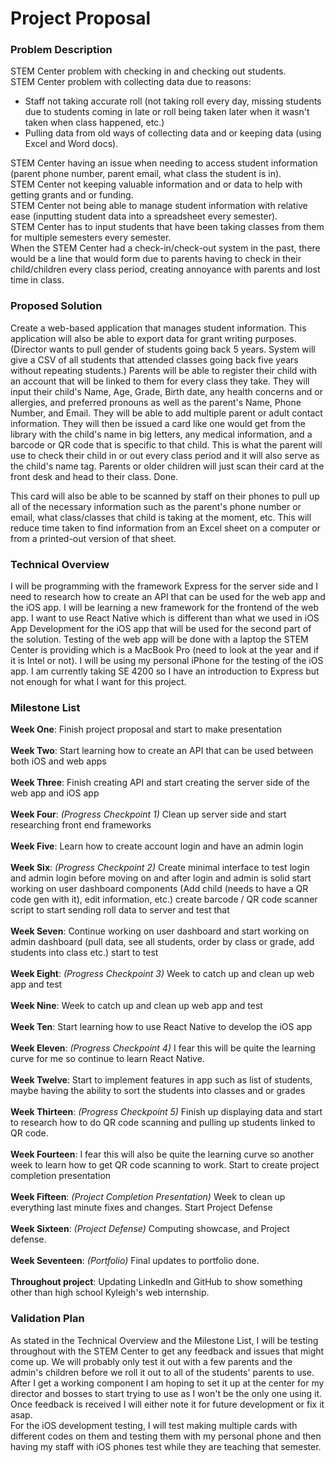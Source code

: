 # Project Proposal

### Problem Description 
STEM Center problem with checking in and checking out students.
</br>
STEM Center problem with collecting data due to reasons: 
- Staff not taking accurate roll (not taking roll every day, missing students due to students coming in late or roll being taken later when it wasn't taken when class happened, etc.)
- Pulling data from old ways of collecting data and or keeping data (using Excel and Word docs).

STEM Center having an issue when needing to access student information (parent phone number, parent email, what class the student is in).
</br>
STEM Center not keeping valuable information and or data to help with getting grants and or funding. 
</br>
STEM Center not being able to manage student information with relative ease (inputting student data into a spreadsheet every semester).
</br>
STEM Center has to input students that have been taking classes from them for multiple semesters every semester. 
</br>
When the STEM Center had a check-in/check-out system in the past, there would be a line that would form due to parents having to check in their child/children every class period, creating annoyance with parents and lost time in class. 
</br>

### Proposed Solution 
Create a web-based application that manages student information. This application will also be able to export data for grant writing purposes. (Director wants to pull gender of students going back 5 years. System will give a CSV of all students that attended classes going back five years without repeating students.) Parents will be able to register their child with an account that will be linked to them for every class they take. They will input their child's Name, Age, Grade, Birth date, any health concerns and or allergies, and preferred pronouns as well as the parent's Name, Phone Number, and Email. They will be able to add multiple parent or adult contact information. They will then be issued a card like one would get from the library with the child's name in big letters, any medical information, and a barcode or QR code that is specific to that child. This is what the parent will use to check their child in or out every class period and it will also serve as the child's name tag. Parents or older children will just scan their card at the front desk and head to their class. Done. 

This card will also be able to be scanned by staff on their phones to pull up all of the necessary information such as the parent's phone number or email, what class/classes that child is taking at the moment, etc. This will reduce time taken to find information from an Excel sheet on a computer or from a printed-out version of that sheet. 

### Technical Overview
I will be programming with the framework Express for the server side and I need to research how to create an API that can be used for the web app and the iOS app. I will be learning a new framework for the frontend of the web app. I want to use React Native which is different than what we used in iOS App Development for the iOS app that will be used for the second part of the solution. Testing of the web app will be done with a laptop the STEM Center is providing which is a MacBook Pro (need to look at the year and if it is Intel or not). I will be using my personal iPhone for the testing of the iOS app. I am currently taking SE 4200 so I have an introduction to Express but not enough for what I want for this project. 

### Milestone List
**Week One**:
 Finish project proposal and start to make presentation
</br></br>**Week Two**:
 Start learning how to create an API that can be used between both iOS and web apps
</br></br>**Week Three**:
 Finish creating API and start creating the server side of the web app and iOS app
</br></br>**Week Four**:
*(Progress Checkpoint 1)* Clean up server side and start researching front end frameworks
</br></br>**Week Five**:
 Learn how to create account login and have an admin login 
</br></br>**Week Six**:
*(Progress Checkpoint 2)* Create minimal interface to test login and admin login before moving on and after login and admin is solid start working on user dashboard components (Add child (needs to have a QR code gen with it), edit information, etc.) create barcode / QR code scanner script to start sending roll data to server and test that
</br></br>**Week Seven**:
 Continue working on user dashboard and start working on admin dashboard (pull data, see all students, order by class or grade, add students into class etc.) start to test
</br></br>**Week Eight**:
*(Progress Checkpoint 3)* Week to catch up and clean up web app and test 
</br></br>**Week Nine**:
 Week to catch up and clean up web app and test 
</br></br>**Week Ten**:
 Start learning how to use React Native to develop the iOS app
</br></br>**Week Eleven**:
*(Progress Checkpoint 4)* I fear this will be quite the learning curve for me so continue to learn React Native. 
</br></br>**Week Twelve**:
 Start to implement features in app such as list of students, maybe having the ability to sort the students into classes and or grades
</br></br>**Week Thirteen**:
*(Progress Checkpoint 5)* Finish up displaying data and start to research how to do QR code scanning and pulling up students linked to QR code.
</br></br>**Week Fourteen**:
 I fear this will also be quite the learning curve so another week to learn how to get QR code scanning to work. Start to create project completion presentation
</br></br>**Week Fifteen**:
*(Project Completion Presentation)* Week to clean up everything last minute fixes and changes. Start Project Defense
</br></br>**Week Sixteen**:
*(Project Defense)* Computing showcase, and Project defense. 
</br></br>**Week Seventeen**:
*(Portfolio)* Final updates to portfolio done. 
</br></br>**Throughout project**:
 Updating LinkedIn and GitHub to show something other than high school Kyleigh's web internship. 

### Validation Plan
As stated in the Technical Overview and the Milestone List, I will be testing throughout with the STEM Center to get any feedback and issues that might come up. We will probably only test it out with a few parents and the admin's children before we roll it out to all of the students' parents to use. </br> After I get a working component I am hoping to set it up at the center for my director and bosses to start trying to use as I won't be the only one using it. Once feedback is received I will either note it for future development or fix it asap. 
</br> For the iOS development testing, I will test making multiple cards with different codes on them and testing them with my personal phone and then having my staff with iOS phones test while they are teaching that semester.
